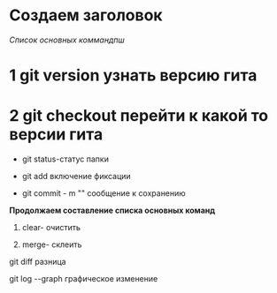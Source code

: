 # Создаем заголовок #

*Список основных коммандпш*

# 1 git version узнать версию гита

# 2 git checkout перейти к какой то версии гита

* git status-статус папки 

* git add включение фиксации

* git commit - m ""  сообщение к сохранению
 
__Продолжаем составление списка основных команд__

1. clear- очистить

2. merge- склеить 

git diff разница 

git log --graph графическое изменение